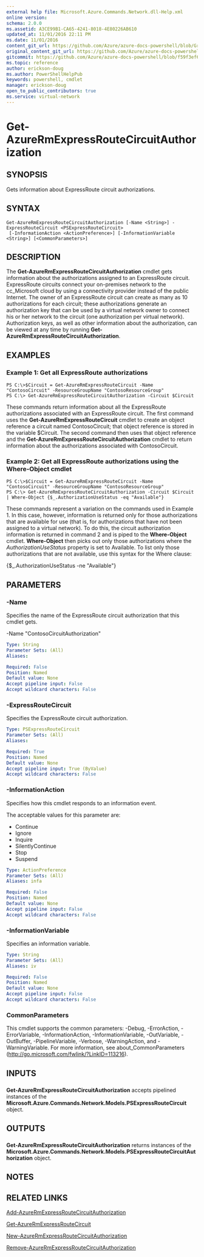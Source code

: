```yaml
---
external help file: Microsoft.Azure.Commands.Network.dll-Help.xml
online version:
schema: 2.0.0
ms.assetid: A3CE99B1-CA65-4241-8018-4E80226AB610
updated_at: 11/01/2016 22:11 PM
ms.date: 11/01/2016
content_git_url: https://github.com/Azure/azure-docs-powershell/blob/Graham71305/azureps-cmdlets-docs/ResourceManager/AzureRM.Network/v1.0.13/Get-AzureRmExpressRouteCircuitAuthorization.md
original_content_git_url: https://github.com/Azure/azure-docs-powershell/blob/Graham71305/azureps-cmdlets-docs/ResourceManager/AzureRM.Network/v1.0.13/Get-AzureRmExpressRouteCircuitAuthorization.md
gitcommit: https://github.com/Azure/azure-docs-powershell/blob/f59f3ef60bc592383812213e69fd77ba950759ed
ms.topic: reference
author: erickson-doug
ms.author: PowerShellHelpPub
keywords: powershell, cmdlet
manager: erickson-doug
open_to_public_contributors: true
ms.service: virtual-network
---
```


# Get-AzureRmExpressRouteCircuitAuthorization

## SYNOPSIS
Gets information about ExpressRoute circuit authorizations.

## SYNTAX

```
Get-AzureRmExpressRouteCircuitAuthorization [-Name <String>] -ExpressRouteCircuit <PSExpressRouteCircuit>
 [-InformationAction <ActionPreference>] [-InformationVariable <String>] [<CommonParameters>]
```

## DESCRIPTION
The **Get-AzureRmExpressRouteCircuitAuthorization** cmdlet gets information about the authorizations assigned to an ExpressRoute circuit.
ExpressRoute circuits connect your on-premises network to the cc_Microsoft cloud by using a connectivity provider instead of the public Internet.
The owner of an ExpressRoute circuit can create as many as 10 authorizations for each circuit; these authorizations generate an authorization key that can be used by a virtual network owner to connect his or her network to the circuit (one authorization per virtual network).
Authorization keys, as well as other information about the authorization, can be viewed at any time by running **Get-AzureRmExpressRouteCircuitAuthorization**.

## EXAMPLES

### Example 1: Get all ExpressRoute authorizations
```
PS C:\>$Circuit = Get-AzureRmExpressRouteCircuit -Name "ContosoCircuit" -ResourceGroupName "ContosoResourceGroup"
PS C:\> Get-AzureRmExpressRouteCircuitAuthorization -Circuit $Circuit
```

These commands return information about all the ExpressRoute authorizations associated with an ExpressRoute circuit.
The first command uses the **Get-AzureRmExpressRouteCircuit** cmdlet to create an object reference a circuit named ContosoCircuit; that object reference is stored in the variable $Circuit.
The second command then uses that object reference and the **Get-AzureRmExpressRouteCircuitAuthorization** cmdlet to return information about the authorizations associated with ContosoCircuit.

### Example 2: Get all ExpressRoute authorizations using the Where-Object cmdlet
```
PS C:\>$Circuit = Get-AzureRmExpressRouteCircuit -Name "ContosoCircuit" -ResourceGroupName "ContosoResourceGroup"
PS C:\> Get-AzureRmExpressRouteCircuitAuthorization -Circuit $Circuit | Where-Object {$_.AuthorizationUseStatus -eq "Available"}
```

These commands represent a variation on the commands used in Example 1.
In this case, however, information is returned only for those authorizations that are available for use (that is, for authorizations that have not been assigned to a virtual network).
To do this, the circuit authorization information is returned in command 2 and is piped to the **Where-Object** cmdlet.
**Where-Object** then picks out only those authorizations where the *AuthorizationUseStatus* property is set to Available.
To list only those authorizations that are not available, use this syntax for the Where clause:

{$_.AuthorizationUseStatus -ne "Available"}

## PARAMETERS

### -Name
Specifies the name of the ExpressRoute circuit authorization that this cmdlet gets.

-Name "ContosoCircuitAuthorization"

```yaml
Type: String
Parameter Sets: (All)
Aliases: 

Required: False
Position: Named
Default value: None
Accept pipeline input: False
Accept wildcard characters: False
```

### -ExpressRouteCircuit
Specifies the ExpressRoute circuit authorization.

```yaml
Type: PSExpressRouteCircuit
Parameter Sets: (All)
Aliases: 

Required: True
Position: Named
Default value: None
Accept pipeline input: True (ByValue)
Accept wildcard characters: False
```

### -InformationAction
Specifies how this cmdlet responds to an information event.

The acceptable values for this parameter are:

- Continue
- Ignore
- Inquire
- SilentlyContinue
- Stop
- Suspend

```yaml
Type: ActionPreference
Parameter Sets: (All)
Aliases: infa

Required: False
Position: Named
Default value: None
Accept pipeline input: False
Accept wildcard characters: False
```

### -InformationVariable
Specifies an information variable.

```yaml
Type: String
Parameter Sets: (All)
Aliases: iv

Required: False
Position: Named
Default value: None
Accept pipeline input: False
Accept wildcard characters: False
```

### CommonParameters
This cmdlet supports the common parameters: -Debug, -ErrorAction, -ErrorVariable, -InformationAction, -InformationVariable, -OutVariable, -OutBuffer, -PipelineVariable, -Verbose, -WarningAction, and -WarningVariable. For more information, see about_CommonParameters (http://go.microsoft.com/fwlink/?LinkID=113216).

## INPUTS

###  
**Get-AzureRmExpressRouteCircuitAuthorization** accepts pipelined instances of the **Microsoft.Azure.Commands.Network.Models.PSExpressRouteCircuit** object.

## OUTPUTS

###  
**Get-AzureRmExpressRouteCircuitAuthorization** returns instances of the **Microsoft.Azure.Commands.Network.Models.PSExpressRouteCircuitAuthorization** object.

## NOTES

## RELATED LINKS

[Add-AzureRmExpressRouteCircuitAuthorization](./Add-AzureRmExpressRouteCircuitAuthorization.md)

[Get-AzureRmExpressRouteCircuit](./Get-AzureRmExpressRouteCircuit.md)

[New-AzureRmExpressRouteCircuitAuthorization](./New-AzureRmExpressRouteCircuitAuthorization.md)

[Remove-AzureRmExpressRouteCircuitAuthorization](./Remove-AzureRmExpressRouteCircuitAuthorization.md)


